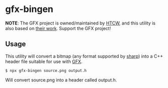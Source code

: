 # gfx-bingen

**NOTE**: The GFX project is owned/maintained by [HTCW](https://github.com/codewitch-honey-crisis), and this utility is also based on [their work](https://github.com/codewitch-honey-crisis/gfx/blob/master/tools/bingen.cpp). Support the GFX project!

## Usage

This utility will convert a bitmap (any format supported by [sharp](https://sharp.pixelplumbing.com/)) into a C++ header file suitable for use with [GFX](https://github.com/codewitch-honey-crisis/gfx).

    $ npx gfx-bingen source.png output.h

Will convert source.png into a header called output.h.
